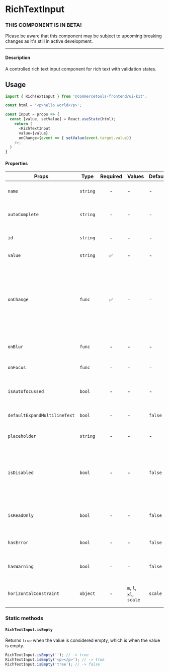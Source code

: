 # RichTextInput

### THIS COMPONENT IS IN BETA!

Please be aware that this component may be subject to upcoming breaking changes as it's still in active development.

---

#### Description

A controlled rich text input component for rich text with validation
states.

## Usage

```js
import { RichTextInput } from '@commercetools-frontend/ui-kit';

const html = '<p>hello world</p>';

const Input = props => {
  const [value, setValue] = React.useState(html);
    return (
      <RichTextInput
      value={value}
      onChange={event => { setValue(event.target.value)}
    />;
  )
}
```

#### Properties

| Props                        | Type     | Required | Values                  | Default | Description                                                                                                               |
| ---------------------------- | -------- | :------: | ----------------------- | ------- | ------------------------------------------------------------------------------------------------------------------------- |
| `name`                       | `string` |    -     | -                       | -       | Used as HTML `name` property                                                                                              |
| `autoComplete`               | `string` |    -     | -                       | -       | Used as HTML `autoComplete` property                                                                                      |
| `id`                         | `string` |    -     | -                       | -       | Specifies the id of an element                                                                                            |
| `value`                      | `string` |    ✅    | -                       | -       | Value of the input                                                                                                        |
| `onChange`                   | `func`   |    ✅    | -                       | -       | Called with an event containing the new value. Required, unless input is `read-only. Parent should pass it back as`value` |
| `onBlur`                     | `func`   |    -     | -                       | -       | Called when field is blurred                                                                                              |
| `onFocus`                    | `func`   |    -     | -                       | -       | Called when field is focused                                                                                              |
| `isAutofocussed`             | `bool`   |    -     | -                       | -       | Focuses the input field on initial render                                                                                 |
| `defaultExpandMultilineText` | `bool`   |    -     | -                       | `false` | Expands rich text input initially                                                                                         |
| `placeholder`                | `string` |    -     | -                       | -       | Placeholder text for the input                                                                                            |
| `isDisabled`                 | `bool`   |    -     | -                       | `false` | Indicates that the field cannot be used (e.g not authorised, or changes not saved)                                        |
| `isReadOnly`                 | `bool`   |    -     | -                       | `false` | Indicates that the field is displaying read-only content                                                                  |
| `hasError`                   | `bool`   |    -     | -                       | `false` | Indicates the input field has an error                                                                                    |
| `hasWarning`                 | `bool`   |    -     | -                       | `false` | Indicates the input field has a warning                                                                                   |
| `horizontalConstraint`       | `object` |    -     | `m`, `l`, `xl`, `scale` | `scale` | Horizontal size limit of the input fields.                                                                                |

### Static methods

#### `RichTextInput.isEmpty`

Returns `true` when the value is considered empty, which is when the value is empty.

```js
RichTextInput.isEmpty(''); // -> true
RichTextInput.isEmpty('<p></p>'); // -> true
RichTextInput.isEmpty('tree'); // -> false
```
